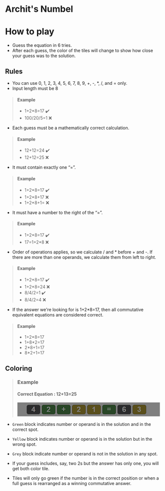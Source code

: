 # Archit's Numbel

# How to play

+ Guess the equation in 6 tries.
+ After each guess, the color of the tiles will change to show how close your guess was to the solution. 

## Rules
+ You can use 0, 1, 2, 3, 4, 5, 6, 7, 8, 9, +, -, *, /, and = only.
+ Input length must be 8
> #### Example
> + 1+2*8=17  ✔️
> + 100/20/5=1 ❌
+ Each guess must be a mathematically correct calculation.
> #### Example
> + 12+12=24 ✔️
> + 12+12=25 ❌ 

+ It must contain exactly one “=”.
> #### Example
> + 1+2*8=17 ✔️
> + 1+2*8+17 ❌ 
> + 1+2*8+1= ❌ 

+ It must have a number to the right of the “=”.
> #### Example
> + 1+2*8=17 ✔️
> + 17=1+2*8 ❌ 
+ Order of operations applies, so we calculate / and * before + and -. If there are more than one operands, we calculate them from left to right.
> #### Example
> + 1+2*8=17 ✔️
> + 1+2*8=24 ❌ 
> + 8/4/2=1 ✔️
> + 8/4/2=4 ❌ 

+ If the answer we're looking for is 1+2*8=17, then all commutative equivalent equations are considered correct.
> #### Example
> + 1+2*8=17
> + 1+8*2=17
> + 2*8+1=17
> + 8*2+1=17

## Coloring 
> ### Example
> #### Correct Equation : 12+13=25
> ![](./images/demoImg.png)
+ `Green` block indicates number or operand is in the solution and in the correct spot.
+ `Yellow` block indicates number or operand is in the solution but in the wrong spot.
+ `Grey` block indicate number or operand is not in the solution in any spot.

+ If your guess includes, say, two 2s but the answer has only one, you will get both color tile.

+ Tiles will only go green if the number is in the correct position or when a full guess is rearranged as a winning commutative answer.